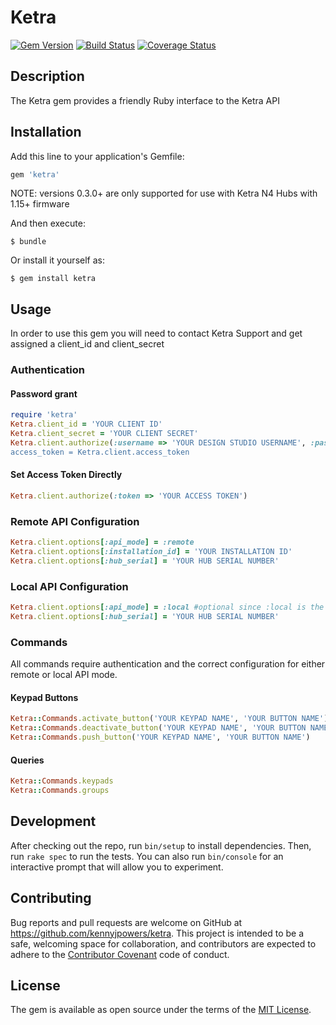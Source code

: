 # Ketra

[![Gem Version](https://badge.fury.io/rb/ketra.png)](https://badge.fury.io/rb/ketra)
[![Build Status](https://travis-ci.org/kennyjpowers/ketra.svg?branch=master)](https://travis-ci.org/kennyjpowers/ketra)
[![Coverage Status](https://coveralls.io/repos/github/kennyjpowers/ketra/badge.svg?branch=master)](https://coveralls.io/github/kennyjpowers/ketra?branch=master)

## Description

The Ketra gem provides a friendly Ruby interface to the Ketra API

## Installation

Add this line to your application's Gemfile:

```ruby
gem 'ketra'
```

NOTE: versions 0.3.0+ are only supported for use with Ketra N4 Hubs with 1.15+ firmware

And then execute:

    $ bundle

Or install it yourself as:

    $ gem install ketra

## Usage

In order to use this gem you will need to contact Ketra Support and get assigned a client_id and client_secret

### Authentication

#### Password grant

```ruby
require 'ketra'
Ketra.client_id = 'YOUR CLIENT ID'
Ketra.client_secret = 'YOUR CLIENT SECRET'
Ketra.client.authorize(:username => 'YOUR DESIGN STUDIO USERNAME', :password => 'YOUR DESIGN STUDIO PASSWORD)
access_token = Ketra.client.access_token
```

#### Set Access Token Directly

```ruby
Ketra.client.authorize(:token => 'YOUR ACCESS TOKEN')
```

### Remote API Configuration
```ruby
Ketra.client.options[:api_mode] = :remote
Ketra.client.options[:installation_id] = 'YOUR INSTALLATION ID'
Ketra.client.options[:hub_serial] = 'YOUR HUB SERIAL NUMBER'
```

### Local API Configuration 
```ruby
Ketra.client.options[:api_mode] = :local #optional since :local is the default
Ketra.client.options[:hub_serial] = 'YOUR HUB SERIAL NUMBER'
```

### Commands

All commands require authentication and the correct configuration for either remote or local API mode.

#### Keypad Buttons

```ruby
Ketra::Commands.activate_button('YOUR KEYPAD NAME', 'YOUR BUTTON NAME')
Ketra::Commands.deactivate_button('YOUR KEYPAD NAME', 'YOUR BUTTON NAME')
Ketra::Commands.push_button('YOUR KEYPAD NAME', 'YOUR BUTTON NAME')
```

#### Queries

```ruby
Ketra::Commands.keypads
Ketra::Commands.groups
```


## Development

After checking out the repo, run `bin/setup` to install dependencies. Then, run `rake spec` to run the tests. You can also run `bin/console` for an interactive prompt that will allow you to experiment.

## Contributing

Bug reports and pull requests are welcome on GitHub at https://github.com/kennyjpowers/ketra. This project is intended to be a safe, welcoming space for collaboration, and contributors are expected to adhere to the [Contributor Covenant](contributor-covenant.org) code of conduct.


## License

The gem is available as open source under the terms of the [MIT License](http://opensource.org/licenses/MIT).

